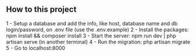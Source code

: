 ## How to this project
1 - Setup a database and add the info, like host, database name and db login/password, on .env file (use the .env.example)
2 - Install the packages: npm install && composer install
3 - Start the server: npm run dev | php artisan serve (in another terminal)
4 - Run the migration: php artisan migrate
5 - Go to localhost:8000

